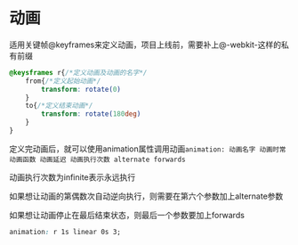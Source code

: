 # 动画

适用关键帧@keyframes来定义动画，项目上线前，需要补上@-webkit-这样的私有前缀

```css
@keysframes r{/*定义动画及动画的名字*/
	from{/*定义起始动画*/
		transform: rotate(0)
	}
	to{/*定义结束动画*/
		transform: rotate(180deg)
	}
}
```

定义完动画后，就可以使用animation属性调用动画`animation: 动画名字 动画时常 动画函数 动画延迟 动画执行次数 alternate forwards` 

动画执行次数为infinite表示永远执行

如果想让动画的第偶数次自动逆向执行，则需要在第六个参数加上alternate参数

如果想让动画停止在最后结束状态，则最后一个参数要加上forwards

```css
animation: r 1s linear 0s 3;
```

